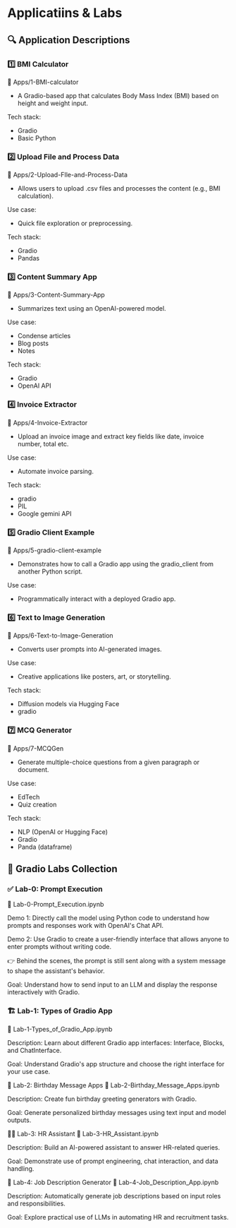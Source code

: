 # Applicatiins & Labs
## 🔍 Application Descriptions
### 1️⃣ BMI Calculator
📂 Apps/1-BMI-calculator

- A Gradio-based app that calculates Body Mass Index (BMI) based on height and weight input.

Tech stack: 
- Gradio
- Basic Python

### 2️⃣ Upload File and Process Data
📂 Apps/2-Upload-FIle-and-Process-Data

- Allows users to upload .csv files and processes the content (e.g., BMI calculation).

Use case: 
- Quick file exploration or preprocessing.

Tech stack: 
- Gradio 
- Pandas

### 3️⃣ Content Summary App
📂 Apps/3-Content-Summary-App

- Summarizes text using an OpenAI-powered model.

Use case: 
- Condense articles
- Blog posts
- Notes

Tech stack: 
- Gradio
- OpenAI API
  

### 4️⃣ Invoice Extractor
📂 Apps/4-Invoice-Extractor

- Upload an invoice image and extract key fields like date, invoice number, total etc.

Use case: 
- Automate invoice parsing.

Tech stack: 
- gradio
- PIL
- Google gemini API

### 5️⃣ Gradio Client Example
📂 Apps/5-gradio-client-example

- Demonstrates how to call a Gradio app using the gradio_client from another Python script.

Use case: 
- Programmatically interact with a deployed Gradio app.

### 6️⃣ Text to Image Generation
📂 Apps/6-Text-to-Image-Generation

- Converts user prompts into AI-generated images.

Use case: 
- Creative applications like posters, art, or storytelling.
  
Tech stack: 
- Diffusion models via Hugging Face
- gradio

### 7️⃣ MCQ Generator
📂 Apps/7-MCQGen

- Generate multiple-choice questions from a given paragraph or document.

Use case: 
- EdTech
- Quiz creation

Tech stack: 
- NLP (OpenAI or Hugging Face) 
- Gradio
- Panda (dataframe)

## 🧪 Gradio Labs Collection

### ✅ Lab-0: Prompt Execution

📄 Lab-0-Prompt_Execution.ipynb

Demo 1:
Directly call the model using Python code to understand how prompts and responses work with OpenAI's Chat API.

Demo 2:
Use Gradio to create a user-friendly interface that allows anyone to enter prompts without writing code.

👉 Behind the scenes, the prompt is still sent along with a system message to shape the assistant's behavior.

Goal: Understand how to send input to an LLM and display the response interactively with Gradio.

### 🏗️ Lab-1: Types of Gradio App

📄 Lab-1-Types_of_Gradio_App.ipynb

Description: Learn about different Gradio app interfaces: Interface, Blocks, and ChatInterface.

Goal: Understand Gradio's app structure and choose the right interface for your use case.

🎂 Lab-2: Birthday Message Apps
📄 Lab-2-Birthday_Message_Apps.ipynb

Description: Create fun birthday greeting generators with Gradio.

Goal: Generate personalized birthday messages using text input and model outputs.

🧑‍💼 Lab-3: HR Assistant
📄 Lab-3-HR_Assistant.ipynb

Description: Build an AI-powered assistant to answer HR-related queries.

Goal: Demonstrate use of prompt engineering, chat interaction, and data handling.

📄 Lab-4: Job Description Generator
📄 Lab-4-Job_Description_App.ipynb

Description: Automatically generate job descriptions based on input roles and responsibilities.

Goal: Explore practical use of LLMs in automating HR and recruitment tasks.



